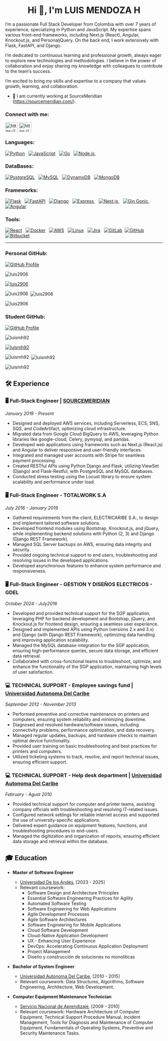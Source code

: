 <h1 align="center">Hi 👋, I'm LUIS MENDOZA H</h1>
<p>I’m a passionate Full Stack Developer from Colombia with over 7 years of experience, specializing in Python and JavaScript. My expertise spans various front-end frameworks, including Next.js (React), Angular, Knockout.js, and PersonaljQuery. On the back end, I work extensively with Flask, FastAPI, and Django.

I’m dedicated to continuous learning and professional growth, always eager to explore new technologies and methodologies. I believe in the power of collaboration and enjoy sharing my knowledge with colleagues to contribute to the team’s success.

I’m excited to bring my skills and expertise to a company that values growth, learning, and collaboration.</p>

- 🔭 I am currently working at SourceMeridian (https://sourcemeridian.com/).

<h3 align="left">Connect with me:</h3>
<p align="left">
<a href="https://www.linkedin.com/in/luis-alberto-mendoza-hernandez/" target="blank"><img align="center" src="https://raw.githubusercontent.com/rahuldkjain/github-profile-readme-generator/master/src/images/icons/Social/linked-in-alt.svg" alt="https://www.linkedin.com/in/luis-alberto-mendoza-hernandez/" height="30" width="40" /></a>
<a href="https://www.hackerrank.com/profile/luis_m1992" target="blank"><img align="center" src="https://raw.githubusercontent.com/rahuldkjain/github-profile-readme-generator/master/src/images/icons/Social/hackerrank.svg" alt="https://www.hackerrank.com/profile/luis_m1992" height="30" width="40" /></a>
</p>

<h3 align="left">Languages:</h3>
<p align="center" dir="auto">
  
  <a target="_blank" rel="noopener noreferrer nofollow" href="https://camo.githubusercontent.com/abbb7cb2491ccdaa3f7f05addceec07177b056958424c8cab3c2b12b74092fc6/68747470733a2f2f696d672e736869656c64732e696f2f62616467652f506879746f6e2d79656c6c6f773f7374796c653d666f722d7468652d6261646765266c6f676f3d707974686f6e266c6f676f436f6c6f723d7768697465"><img src="https://camo.githubusercontent.com/abbb7cb2491ccdaa3f7f05addceec07177b056958424c8cab3c2b12b74092fc6/68747470733a2f2f696d672e736869656c64732e696f2f62616467652f506879746f6e2d79656c6c6f773f7374796c653d666f722d7468652d6261646765266c6f676f3d707974686f6e266c6f676f436f6c6f723d7768697465" alt="Python" data-canonical-src="https://img.shields.io/badge/Phyton-yellow?style=for-the-badge&amp;logo=python&amp;logoColor=white" style="max-width: 100%;"></a>&nbsp;&nbsp;
  <a target="_blank" rel="noopener noreferrer nofollow" href="https://camo.githubusercontent.com/9bbd4c2b5f7cda139d91d34caa14392df56353ca55e19b58184610aa8b123854/68747470733a2f2f696d672e736869656c64732e696f2f62616467652f4a6176615363726970742d3332333333303f7374796c653d666f722d7468652d6261646765266c6f676f3d6a617661736372697074266c6f676f436f6c6f723d463744463145"><img src="https://camo.githubusercontent.com/9bbd4c2b5f7cda139d91d34caa14392df56353ca55e19b58184610aa8b123854/68747470733a2f2f696d672e736869656c64732e696f2f62616467652f4a6176615363726970742d3332333333303f7374796c653d666f722d7468652d6261646765266c6f676f3d6a617661736372697074266c6f676f436f6c6f723d463744463145" alt="JavaScript" data-canonical-src="https://img.shields.io/badge/JavaScript-323330?style=for-the-badge&amp;logo=javascript&amp;logoColor=F7DF1E" style="max-width: 100%;"></a>&nbsp;&nbsp;  <a target="_blank" rel="noopener noreferrer nofollow" href="https://shields.io/category/programming">
  <img src="https://img.shields.io/badge/Go-00ADD8?style=for-the-badge&logo=go&logoColor=white" alt="Go" style="max-width: 100%;"></a>&nbsp;&nbsp;
  <a target="_blank" rel="noopener noreferrer nofollow" href="https://shields.io/category/frameworks">
    <img src="https://img.shields.io/badge/Node.js-339933?style=for-the-badge&logo=node.js&logoColor=white" alt="Node.js" style="max-width: 100%;">
</a>&nbsp;&nbsp;


<h3 align="left">DataBases:</h3>
<a target="_blank" rel="noopener noreferrer nofollow" href="https://shields.io/category/databases">
  <img src="https://img.shields.io/badge/PostgreSQL-336791?style=for-the-badge&logo=postgresql&logoColor=white" alt="PostgreSQL" style="max-width: 100%;"></a>&nbsp;&nbsp;
<a target="_blank" rel="noopener noreferrer nofollow" href="https://camo.githubusercontent.com/4804cde16e9487428ea27793df49b0ada0166115301325bade5532ae7060ed04/68747470733a2f2f696d672e736869656c64732e696f2f62616467652f4d7953514c2d3030354338343f7374796c653d666f722d7468652d6261646765266c6f676f3d6d7973716c266c6f676f436f6c6f723d7768697465"><img src="https://camo.githubusercontent.com/4804cde16e9487428ea27793df49b0ada0166115301325bade5532ae7060ed04/68747470733a2f2f696d672e736869656c64732e696f2f62616467652f4d7953514c2d3030354338343f7374796c653d666f722d7468652d6261646765266c6f676f3d6d7973716c266c6f676f436f6c6f723d7768697465" alt="MySQL" data-canonical-src="https://img.shields.io/badge/MySQL-005C84?style=for-the-badge&amp;logo=mysql&amp;logoColor=white" style="max-width: 100%;"></a>&nbsp;&nbsp;
<a target="_blank" rel="noopener noreferrer nofollow" href="https://camo.githubusercontent.com/daa2123c59149f5da769290a7cfc5c2aae028edc3d906e64c293628cd0a012aa/68747470733a2f2f696d672e736869656c64732e696f2f62616467652f44796e616d6f44622d3030353243433f7374796c653d666f722d7468652d6261646765266c6f676f3d616d617a6f6e617773266c6f676f436f6c6f723d7768697465"><img src="https://camo.githubusercontent.com/daa2123c59149f5da769290a7cfc5c2aae028edc3d906e64c293628cd0a012aa/68747470733a2f2f696d672e736869656c64732e696f2f62616467652f44796e616d6f44622d3030353243433f7374796c653d666f722d7468652d6261646765266c6f676f3d616d617a6f6e617773266c6f676f436f6c6f723d7768697465" alt="DynamoDB" data-canonical-src="https://img.shields.io/badge/DynamoDb-0052CC?style=for-the-badge&amp;logo=amazonaws&amp;logoColor=white" style="max-width: 100%;"></a>&nbsp;&nbsp;
<a target="_blank" rel="noopener noreferrer nofollow" href="https://camo.githubusercontent.com/ac191d745e6627adb722b07f45891c529df392fd4b0cee8ed195a10070e7a936/68747470733a2f2f696d672e736869656c64732e696f2f62616467652f4d6f6e676f44622d6461726b677265656e3f7374796c653d666f722d7468652d6261646765266c6f676f3d6d6f6e676f6462266c6f676f436f6c6f723d7768697465"><img src="https://camo.githubusercontent.com/ac191d745e6627adb722b07f45891c529df392fd4b0cee8ed195a10070e7a936/68747470733a2f2f696d672e736869656c64732e696f2f62616467652f4d6f6e676f44622d6461726b677265656e3f7374796c653d666f722d7468652d6261646765266c6f676f3d6d6f6e676f6462266c6f676f436f6c6f723d7768697465" alt="MongoDB" data-canonical-src="https://img.shields.io/badge/MongoDb-darkgreen?style=for-the-badge&amp;logo=mongodb&amp;logoColor=white" style="max-width: 100%;"></a>&nbsp;&nbsp;
  
  
<h3 align="left">Frameworks:</h3>
<a target="_blank" rel="noopener noreferrer nofollow" href="https://shields.io/category/frameworks">
  <img src="https://img.shields.io/badge/Flask-000000?style=for-the-badge&logo=flask&logoColor=white" alt="Flask" style="max-width: 100%;"></a>&nbsp;&nbsp;
<a target="_blank" rel="noopener noreferrer nofollow" href="https://shields.io/category/frameworks">
  <img src="https://img.shields.io/badge/FastAPI-005571?style=for-the-badge&logo=fastapi&logoColor=white" alt="FastAPI" style="max-width: 100%;"></a>&nbsp;&nbsp;
<a target="_blank" rel="noopener noreferrer nofollow" href="https://shields.io/category/frameworks">
  <img src="https://img.shields.io/badge/Django-092E20?style=for-the-badge&logo=django&logoColor=white" alt="Django" style="max-width: 100%;"></a>&nbsp;&nbsp;
 <a target="_blank" rel="noopener noreferrer nofollow" href="https://shields.io/category/frameworks">
        <img src="https://img.shields.io/badge/Express-000000?style=for-the-badge&logo=express&logoColor=white" alt="Express" style="max-width: 100%;">
    </a>&nbsp;&nbsp;
<a target="_blank" rel="noopener noreferrer nofollow" href="https://shields.io/category/frameworks">
    <img src="https://img.shields.io/badge/Next.js-000000?style=for-the-badge&logo=next.js&logoColor=white" alt="Next.js" style="max-width: 100%;">
</a>&nbsp;&nbsp;
<a target="_blank" rel="noopener noreferrer nofollow" href="https://shields.io/category/frameworks">
    <img src="https://img.shields.io/badge/Gin-00B140?style=for-the-badge&logo=gin&logoColor=white" alt="Gin Gonic" style="max-width: 100%;">
</a>&nbsp;&nbsp;

<a target="_blank" rel="noopener noreferrer nofollow" href="https://shields.io/category/frameworks">
  <img src="https://img.shields.io/badge/Angular-DD0031?style=for-the-badge&logo=angular&logoColor=white" alt="Angular" style="max-width: 100%;"></a>&nbsp;&nbsp;
  

<h3 align="left">Tools:</h3>
<a target="_blank" rel="noopener noreferrer nofollow" href="https://camo.githubusercontent.com/2658e853305bb329f73e8afb83e4661899bd9e69e411f5a85614293ba5c12b0f/68747470733a2f2f696d672e736869656c64732e696f2f62616467652f52656163742d3030374143433f7374796c653d666f722d7468652d6261646765266c6f676f3d7265616374266c6f676f436f6c6f723d7768697465"><img src="https://camo.githubusercontent.com/2658e853305bb329f73e8afb83e4661899bd9e69e411f5a85614293ba5c12b0f/68747470733a2f2f696d672e736869656c64732e696f2f62616467652f52656163742d3030374143433f7374796c653d666f722d7468652d6261646765266c6f676f3d7265616374266c6f676f436f6c6f723d7768697465" alt="React" data-canonical-src="https://img.shields.io/badge/React-007ACC?style=for-the-badge&amp;logo=react&amp;logoColor=white" style="max-width: 100%;"></a>&nbsp;&nbsp;
  <a target="_blank" rel="noopener noreferrer nofollow" href="https://camo.githubusercontent.com/ab945c282029462b8f24ba4a97ee20f2b70e13a2d3720ab2babc73bbc492049f/68747470733a2f2f696d672e736869656c64732e696f2f62616467652f446f636b65722d3243413545303f7374796c653d666f722d7468652d6261646765266c6f676f3d646f636b6572266c6f676f436f6c6f723d7768697465"><img src="https://camo.githubusercontent.com/ab945c282029462b8f24ba4a97ee20f2b70e13a2d3720ab2babc73bbc492049f/68747470733a2f2f696d672e736869656c64732e696f2f62616467652f446f636b65722d3243413545303f7374796c653d666f722d7468652d6261646765266c6f676f3d646f636b6572266c6f676f436f6c6f723d7768697465" alt="Docker" data-canonical-src="https://img.shields.io/badge/Docker-2CA5E0?style=for-the-badge&amp;logo=docker&amp;logoColor=white" style="max-width: 100%;"></a>&nbsp;&nbsp;
<a target="_blank" rel="noopener noreferrer nofollow" href="https://camo.githubusercontent.com/49e67c5991480c6fd3fb909c138b2e4b7e72608b863de455559120090f7907f4/68747470733a2f2f696d672e736869656c64732e696f2f62616467652f416d617a6f6e5f4157532d4646393930303f7374796c653d666f722d7468652d6261646765266c6f676f3d616d617a6f6e617773266c6f676f436f6c6f723d7768697465"><img src="https://camo.githubusercontent.com/49e67c5991480c6fd3fb909c138b2e4b7e72608b863de455559120090f7907f4/68747470733a2f2f696d672e736869656c64732e696f2f62616467652f416d617a6f6e5f4157532d4646393930303f7374796c653d666f722d7468652d6261646765266c6f676f3d616d617a6f6e617773266c6f676f436f6c6f723d7768697465" alt="AWS" data-canonical-src="https://img.shields.io/badge/Amazon_AWS-FF9900?style=for-the-badge&amp;logo=amazonaws&amp;logoColor=white" style="max-width: 100%;"></a>&nbsp;&nbsp;
<a target="_blank" rel="noopener noreferrer nofollow" href="https://camo.githubusercontent.com/6169cd81e1c94723dc51e798f46237c7f6fe6cf48a7709a5846f93884e9b9b0c/68747470733a2f2f696d672e736869656c64732e696f2f62616467652f4c696e75782d4646444133333f7374796c653d666f722d7468652d6261646765266c6f676f3d6c696e7578266c6f676f436f6c6f723d626c61636b"><img src="https://camo.githubusercontent.com/6169cd81e1c94723dc51e798f46237c7f6fe6cf48a7709a5846f93884e9b9b0c/68747470733a2f2f696d672e736869656c64732e696f2f62616467652f4c696e75782d4646444133333f7374796c653d666f722d7468652d6261646765266c6f676f3d6c696e7578266c6f676f436f6c6f723d626c61636b" alt="Linux" data-canonical-src="https://img.shields.io/badge/Linux-FFDA33?style=for-the-badge&amp;logo=linux&amp;logoColor=black" style="max-width: 100%;"></a>&nbsp;&nbsp;
<a target="_blank" rel="noopener noreferrer nofollow" href="https://camo.githubusercontent.com/ad9e6a6136a57e1da04e20cfb5bff82fd2a4a824a92fbaf8318bc060bebb2a78/68747470733a2f2f696d672e736869656c64732e696f2f62616467652f4a6972612d3030353243433f7374796c653d666f722d7468652d6261646765266c6f676f3d4a697261266c6f676f436f6c6f723d7768697465"><img src="https://camo.githubusercontent.com/ad9e6a6136a57e1da04e20cfb5bff82fd2a4a824a92fbaf8318bc060bebb2a78/68747470733a2f2f696d672e736869656c64732e696f2f62616467652f4a6972612d3030353243433f7374796c653d666f722d7468652d6261646765266c6f676f3d4a697261266c6f676f436f6c6f723d7768697465" alt="Jira" data-canonical-src="https://img.shields.io/badge/Jira-0052CC?style=for-the-badge&amp;logo=Jira&amp;logoColor=white" style="max-width: 100%;"></a>&nbsp;&nbsp;
<a target="_blank" rel="noopener noreferrer nofollow" href="https://camo.githubusercontent.com/6427b03f2db3b0b09607acdd2aafd148dc68c6a607c73aa0bb9515e27267f8dd/68747470733a2f2f696d672e736869656c64732e696f2f62616467652f4769744c61622d3333304636333f7374796c653d666f722d7468652d6261646765266c6f676f3d6769746c6162266c6f676f436f6c6f723d7768697465"><img src="https://camo.githubusercontent.com/6427b03f2db3b0b09607acdd2aafd148dc68c6a607c73aa0bb9515e27267f8dd/68747470733a2f2f696d672e736869656c64732e696f2f62616467652f4769744c61622d3333304636333f7374796c653d666f722d7468652d6261646765266c6f676f3d6769746c6162266c6f676f436f6c6f723d7768697465" alt="GitLab" data-canonical-src="https://img.shields.io/badge/GitLab-330F63?style=for-the-badge&amp;logo=gitlab&amp;logoColor=white" style="max-width: 100%;"></a>&nbsp;&nbsp;<a target="_blank" rel="noopener noreferrer nofollow" href="https://camo.githubusercontent.com/f9662fc37f2df31a4a96b833ad28e3c72308d26d2a53c49c350bc6c4eee0b46f/68747470733a2f2f696d672e736869656c64732e696f2f62616467652f6769746875622532302d2532333030302e7376673f267374796c653d666f722d7468652d6261646765266c6f676f3d676974687562266c6f676f436f6c6f723d7768697465"><img src="https://camo.githubusercontent.com/f9662fc37f2df31a4a96b833ad28e3c72308d26d2a53c49c350bc6c4eee0b46f/68747470733a2f2f696d672e736869656c64732e696f2f62616467652f6769746875622532302d2532333030302e7376673f267374796c653d666f722d7468652d6261646765266c6f676f3d676974687562266c6f676f436f6c6f723d7768697465" alt="GitHub" data-canonical-src="https://img.shields.io/badge/github%20-%23000.svg?&amp;style=for-the-badge&amp;logo=github&amp;logoColor=white" style="max-width: 100%;"></a>&nbsp;&nbsp;<a target="_blank" rel="noopener noreferrer nofollow" href="https://shields.io/category/version_control"><img src="https://img.shields.io/badge/Bitbucket-0052CC?style=for-the-badge&logo=bitbucket&logoColor=white" alt="Bitbucket" style="max-width: 100%;"></a>&nbsp;&nbsp;


<hr>


<h3 align="left">Personal GitHub:</h3>

[![GitHub Profile](https://img.shields.io/badge/-My%20GitHub-000000?style=flat-square&logo=github)](https://github.com/luis2906)

<p align="left"> <img src="https://komarev.com/ghpvc/?username=luis2906&label=Profile%20views&color=0e75b6&style=flat" alt="luis2906" /> </p>

<p align="left"> <a href="https://github.com/ryo-ma/github-profile-trophy"><img src="https://github-profile-trophy.vercel.app/?username=luis2906" alt="luis2906" /></a> </p>

<p><img align="left" src="https://github-readme-stats.vercel.app/api/top-langs?username=luis2906&show_icons=true&locale=en&layout=compact" alt="luis2906" /></p>

<p>&nbsp;<img align="center" src="https://github-readme-stats.vercel.app/api?username=luis2906&show_icons=true&locale=en" alt="luis2906" /></p>

<p><img align="center" src="https://github-readme-streak-stats.herokuapp.com/?user=luis2906&" alt="luis2906" /></p>


<h3 align="left">Student GitHub:</h3>

[![GitHub Profile](https://img.shields.io/badge/-My%20GitHub-000000?style=flat-square&logo=github)](https://github.com/luismh92)

<p align="left"> <img src="https://komarev.com/ghpvc/?username=luismh92&label=Profile%20views&color=0e75b6&style=flat" alt="luismh92" /> </p>

<p align="left"> <a href="https://github.com/ryo-ma/github-profile-trophy"><img src="https://github-profile-trophy.vercel.app/?username=luismh92" alt="luismh92" /></a> </p>

<p><img align="left" src="https://github-readme-stats.vercel.app/api/top-langs?username=luismh92&show_icons=true&locale=en&layout=compact" alt="luismh92" /></p>

<p>&nbsp;<img align="center" src="https://github-readme-stats.vercel.app/api?username=luismh92&show_icons=true&locale=en" alt="luismh92" /></p>

<p><img align="center" src="https://github-readme-streak-stats.herokuapp.com/?user=luismh92&" alt="luismh92" /></p>

## 🛠️ Experience

### 🖥️ Full-Stack Engineer | [SOURCEMERIDIAN](https://sourcemeridian.com/)
*January 2019 - Present*

- Designed and deployed AWS services, including Serverless, ECS, SNS, SQS, and CodeArtifact, optimizing cloud infrastructure.
- Migrated data from Google Cloud BigQuery to AWS, leveraging Python libraries like google-cloud, Celery, pymysql, and pandas.
- Developed web applications using frameworks such as Next.js (React.js) and Angular to deliver responsive and user-friendly interfaces.
- Integrated and managed user accounts with Stripe for seamless payment processing.
- Created RESTful APIs using Python Django and Flask, utilizing ViewSet (Django) and Flask-Restful, with PostgreSQL and MySQL databases.
- Conducted stress testing using the Locust library to ensure system scalability and performance under load.

### 🖥️ Full-Stack Engineer -  TOTALWORK S.A
*July 2016 - January 2019*

- Gathered requirements from the client, ELECTRICARIBE S.A., to design and implement tailored software solutions.
- Developed frontend modules using Bootstrap, Knockout.js, and jQuery, while implementing backend solutions with Python (2, 3) and Django (Django REST Framework).
- Managed SQL Server backups on AWS, ensuring data integrity and security.
- Provided ongoing technical support to end users, troubleshooting and resolving issues in the developed applications.
- Developed asynchronous features to enhance system performance and responsiveness.
  
### 🖥️ Full-Stack Engineer - GESTION Y DISEÑOS ELECTRICOS - GDEL
*October 2024 - July2016*

- Developed and provided technical support for the SGP application, leveraging PHP for backend development and Bootstrap, jQuery, and Knockout.js for frontend design, ensuring a seamless user experience.
- Designed and implemented APIs using Python (versions 2.x and 3.x) and Django (with Django REST Framework), optimizing data handling and improving application scalability.
- Managed the MySQL database integration for the SGP application, ensuring high-performance queries, secure data storage, and efficient data retrieval.
- Collaborated with cross-functional teams to troubleshoot, optimize, and enhance the functionality of the SGP application, maintaining high levels of user satisfaction.

### 💻 TECHNICAL SUPPORT - Employee savings fund  | [Universidad Autonoma Del Caribe](https://www.uac.edu.co/)
*September 2012 - November 2013*

- Performed preventive and corrective maintenance on printers and computers, ensuring system reliability and minimizing downtime.
- Diagnosed and resolved hardware/software issues, including connectivity problems, performance optimization, and data recovery.
- Managed regular updates, backups, and hardware checks to maintain optimal device functionality.
- Provided user training on basic troubleshooting and best practices for printers and computers.
- Utilized ticketing systems to track, resolve, and report technical issues, ensuring efficient support.

### 💻 TECHNICAL SUPPORT - Help desk department | [Universidad Autonoma Del Caribe](https://www.uac.edu.co/)
*February - Agust 2010*

- Provided technical support for computer and printer teams, assisting company officials with troubleshooting and resolving IT-related issues.
- Configured network settings for reliable internet access and supported the use of university-specific applications.
- Delivered expert guidance on equipment features, functions, and troubleshooting procedures to end-users.
- Managed the digitization and organization of reports, ensuring efficient data storage and retrieval within the database.


## 🎓 Education 

- **Master of Software Engineer**  
  - [Universidad De los Andes](https://www.uniandes.edu.co/), [2023 - 2025]
  - Relevant coursework:
    - Software Design and Architecture Principles
    - Essential Software Engineering Practices for Agility
    - Automated Software Testing
    - Software Engineering for Web Applications
    - Agile Development Processes
    - Agile Software Architectures
    - Software Engineering for Mobile Applications
    - Cloud Software Development
    - Cloud-Native Application Development
    - UX - Enhancing User Experience
    - DevOps: Accelerating Continuous Application Deployment
    - Project Management
    - Diseño y construcción de soluciones no monolíticas

- **Bachelor of System Engineer**  
  - [Universidad Autonoma Del Caribe](https://www.uac.edu.co/), [2010 - 2015]
  - Relevant coursework: Data Structures, Algorithms, Software Engineering, Architecture, Web Development.

- **Computer Equipment Maintenance Technician**  
  - [Servicio Nacional de Aprendizaje](https://www.sena.edu.co/es-co/Paginas/default.aspx), [2009 - 2010]
  - Relevant coursework: Hardware Architecture of Computer Equipment, Technical Support Procedure Manual, Incident Management, Tools for Diagnosis and Maintenance of Computer Equipment, Fundamentals of Operating Systems, Preventive and Security Maintenance Tasks.










